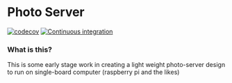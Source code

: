 # Photo Server

[![codecov](https://codecov.io/gh/bjornua/photo-server/branch/main/graph/badge.svg?token=CIJPTV8NX3)](https://codecov.io/gh/bjornua/photo-server)
[![Continuous integration](https://github.com/bjornua/photo-server/workflows/Continuous%20integration/badge.svg)](https://github.com/bjornua/photo-server/actions?query=workflow%3A%22Continuous+integration%22)

### What is this?

This is some early stage work in creating a light weight photo-server design to run on single-board computer (raspberry pi and the likes)
